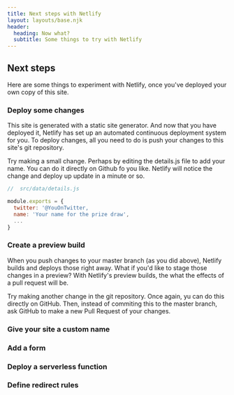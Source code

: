 ```yaml
---
title: Next steps with Netlify
layout: layouts/base.njk
header:
  heading: Now what?
  subtitle: Some things to try with Netlify
---
```



## Next steps

Here are some things to experiment with Netlify, once you've deployed your own copy of this site.




### Deploy some changes

This site is generated with a static site generator. And now that you have deployed it, Netlify has set up an automated continuous deployment system for you.  To deploy changes, all you need to do is push your changes to this site's git repository.

Try making a small change. Perhaps by editing the details.js file to add your name. You can do it directly on Github fo you like. Netlify will notice the change and deploy up update in a minute or so.

```js
//  src/data/details.js

module.exports = {
  twitter: '@YouOnTwitter,
  name: 'Your name for the prize draw',
  ...
}
```


### Create a preview build

When you push changes to your master branch (as you did above), Netlify builds and deploys those right away. What if you'd like to stage those changes in a preview? With Netlify's preview builds, the what the effects of a pull request will be.

Try making another change in the git repository. Once again, yu can do this directly on GitHub. Then, instead of commiting this to the master branch, ask GitHub to make a new Pull Request of your changes.


### Give your site a custom name


### Add a form


### Deploy a serverless function


### Define redirect rules



